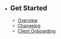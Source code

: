 - ## Get Started
    - [Overview](/{{route}}/{{version}}/overview)
    - [Changelog](/{{route}}/{{version}}/changelog)
    - [Client Onboarding](/{{route}}/{{version}}/client_onboarding)
